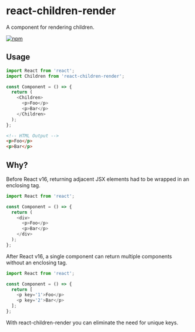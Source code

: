 # react-children-render
A component for rendering children.

[![npm](https://img.shields.io/npm/v/react-children-render.svg)](https://www.npmjs.com/package/react-children-render)

## Usage

```js
import React from 'react';
import Children from 'react-children-render';

const Component = () => {
  return (
    <Children>
      <p>Foo</p>
      <p>Bar</p>
    </Children>
  );
};
```

```html
<!-- HTML Output -->
<p>Foo</p>
<p>Bar</p>
```

## Why?

Before React v16, returning adjacent JSX elements had to be wrapped in an enclosing tag.

```js
import React from 'react';

const Component = () => {
  return (
    <div>
      <p>Foo</p>
      <p>Bar</p>
    </div>
  );
};
```

After React v16, a single component can return multiple components without an enclosing tag.

```js
import React from 'react';

const Component = () => {
  return [
    <p key='1'>Foo</p>
    <p key='2'>Bar</p>
  ];
};
```

With react-children-render you can eliminate the need for unique keys.
